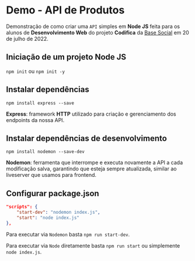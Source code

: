 # Demo - API de Produtos

Demonstração de como criar uma `API` simples em **Node JS** feita para os alunos de **Desenvolvimento Web** do projeto **Codifica** da [Base Social](https://basesocial.org/) em 20 de julho de 2022.

## Iniciação de um projeto Node JS
`npm init` ou `npm init -y`

## Instalar dependências
`npm install express --save`

**Express**: framework **HTTP** utilizado para criação e gerenciamento dos endpoints da nossa API.

## Instalar dependências de desenvolvimento

`npm install nodemon --save-dev`

**Nodemon**: ferramenta que interrompe e executa novamente a API a cada modificação salva, garantindo que esteja sempre atualizada, similar ao liveserver que usamos para frontend.

## Configurar package.json
```json
"scripts": {
    "start-dev": "nodemon index.js",
    "start": "node index.js"
},
```

Para executar via `Nodemon` basta `npm run start-dev`.

Para executar via `Node` diretamente basta `npm run start` ou simplemente `node index.js`.
